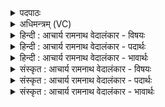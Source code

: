 <details><summary>पदपाठः</summary>

अ꣡स्य꣢꣯। व्र꣣ता꣡नि꣢। न। आ꣣धृ꣡षे꣢। आ꣣। धृ꣡षे꣢꣯। प꣡व꣢꣯मानस्य। दू꣣ढ्या꣢। रु꣣ज꣢। यः। त्वा꣣। पृतन्य꣡ति꣢। १७१६।
</details>

<details><summary>अधिमन्त्रम् (VC)</summary>

- पवमानः सोमः
- अवत्सारः काश्यपः
- गायत्री
- षड्जः
</details>

<details><summary>हिन्दी : आचार्य रामनाथ वेदालंकार - विषयः</summary>

अब अपने अन्तरात्मा को उद्बोधन देते हैं।
</details>

<details><summary>हिन्दी : आचार्य रामनाथ वेदालंकार - पदार्थः</summary>

पदार्थान्वयभाषाः -  (अस्य) इस (पवमानस्य) गतिमान् पुरुषार्थी जीव के (व्रतानि) व्रत वा कर्म (दूढ्या) दुर्बुद्धि शत्रु के द्वारा (आधृषे न) दबाये नहीं जा सकते। हे मेरे अन्तरात्मन् ! (यः) जो भी आन्तरिक वा बाहरी शत्रु (त्वा) तुझ पर (पृतन्यति) सेना से धावा करता है,उसे (रुज) नष्ट-भ्रष्ट कर दे ॥३॥
</details>

<details><summary>हिन्दी : आचार्य रामनाथ वेदालंकार - भावार्थः</summary>

भावार्थभाषाः -  मनुष्य के अन्तरात्मा को योग्य है कि वह प्रबोध और उद्बोधन प्राप्त करके अपनी शक्ति से सब अन्दर के और बाहर के शत्रुओं को परास्त करके देवासुरसङ्ग्राम में विजयी हो ॥३॥
</details>

<details><summary>संस्कृत : आचार्य रामनाथ वेदालंकार - विषयः</summary>

अथ स्वकीयमन्तरात्मानमुद्बोधयति।
</details>

<details><summary>संस्कृत : आचार्य रामनाथ वेदालंकार - पदार्थः</summary>

पदार्थान्वयभाषाः -  (अस्य) एतस्य (पवमानस्य) पुरुषार्थिनो जीवस्य।[पवते गतिकर्मा। निघं० २।१४।] (व्रतानि) संकल्पाः कर्माणि वा (दूढ्या) दुर्धिया शत्रुणा (आधृषे न) आधर्षणाय न भवन्ति। हे मदीय अन्तरात्मन् ! (यः) योऽपि आन्तरो बाह्यो वा रिपुः (त्वा) त्वाम् (पृतन्यति) सेनया अभियाति,तम् (रुज) भङ्ग्धि ॥३॥
</details>

<details><summary>संस्कृत : आचार्य रामनाथ वेदालंकार - भावार्थः</summary>

भावार्थभाषाः -  मनुष्यस्यान्तरात्मा प्रबोधनमुद्बोधनं च प्राप्य स्वशक्त्या सर्वान् आन्तरान् बाह्यांश्च रिपून् पराभूय देवासुरसंग्रामे विजेतुमर्हति ॥३॥
</details>